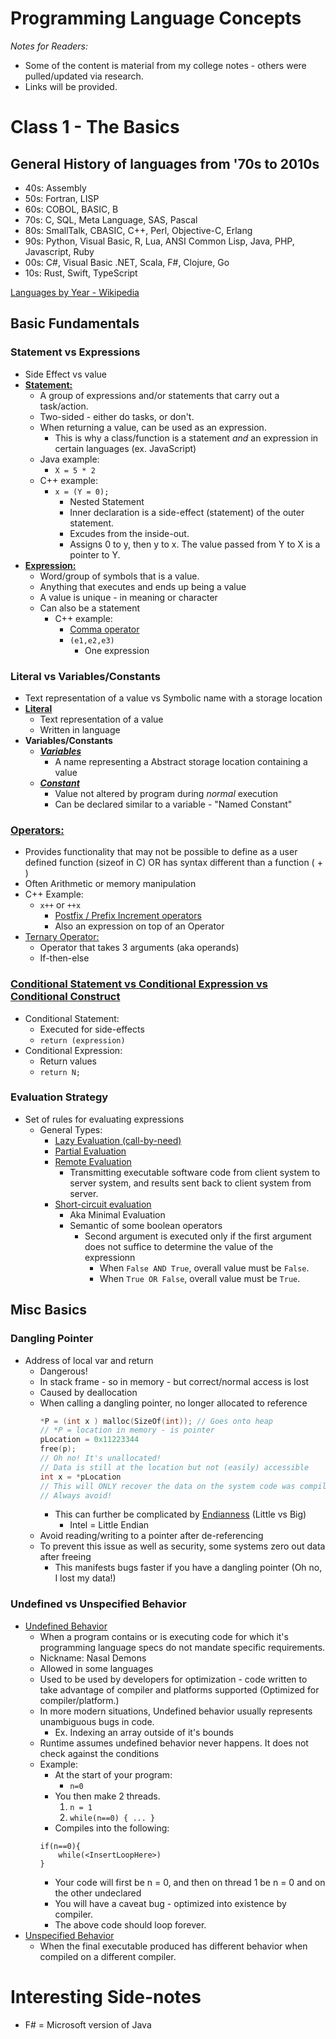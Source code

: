 # Programming Language Concepts

*Notes for Readers:* 
- Some of the content is material from my college notes - others were pulled/updated via research.
- Links will be provided.

# Class 1 - The Basics

## General History of languages from '70s to 2010s
- 40s: Assembly
- 50s: Fortran, LISP
- 60s: COBOL, BASIC, B
- 70s: C, SQL, Meta Language, SAS, Pascal
- 80s: SmallTalk, CBASIC, C++, Perl, Objective-C, Erlang
- 90s: Python, Visual Basic, R, Lua, ANSI Common Lisp, Java, PHP, Javascript, Ruby
- 00s: C#, Visual Basic .NET, Scala, F#, Clojure, Go
- 10s: Rust, Swift, TypeScript

[Languages by Year - Wikipedia](https://en.wikipedia.org/wiki/Timeline_of_programming_languages)

## Basic Fundamentals

### Statement vs Expressions
- Side Effect vs value
- **[Statement:](https://en.wikipedia.org/wiki/Statement_(computer_science))**
    - A group of expressions and/or statements that carry out a task/action.
    - Two-sided - either do tasks, or don't.
    - When returning a value, can be used as an expression.
        - This is why a class/function is a statement *and* an expression in certain languages (ex. JavaScript)
    - Java example:
        - `X = 5 * 2`
    - C++ example:
        - `x = (Y = 0);`
            - Nested Statement
            - Inner declaration is a side-effect (statement) of the outer statement.
            - Excudes from the inside-out.
            - Assigns 0 to y, then y to x. The value passed from Y to X is a pointer to Y.
- **[Expression:](https://en.wikipedia.org/wiki/Expression_(computer_science))**
    - Word/group of symbols that is a value.
    - Anything that executes and ends up being a value
    - A value is unique - in meaning or character
    - Can also be a statement
        - C++ example:
            - [Comma operator](https://en.wikipedia.org/wiki/Comma_operator)
            - `(e1,e2,e3)`
                - One expression

### Literal vs Variables/Constants
- Text representation of a value vs Symbolic name with a storage location
- **[Literal](https://en.wikipedia.org/wiki/Literal_(computer_programming))**
    - Text representation of a value
    - Written in language
- **Variables/Constants**
    - ***[Variables](https://en.wikipedia.org/wiki/Variable_(computer_science))***
        - A name representing a Abstract storage location containing a value
    - ***[Constant](https://en.wikipedia.org/wiki/Constant_(computer_programming))***
        - Value not altered by program during *normal* execution
        - Can be declared similar to a variable - "Named Constant"

### [Operators:](https://en.wikipedia.org/wiki/Operator_(computer_programming))
- Provides functionality that may not be possible to define as a user defined function (sizeof in C) OR has syntax different than a function ( + )
- Often Arithmetic or memory manipulation
- C++ Example:
    - `x++` or `++x`
        - [Postfix / Prefix Increment operators](https://learn.microsoft.com/en-us/cpp/cpp/postfix-increment-and-decrement-operators-increment-and-decrement?view=msvc-170)
        - Also an expression on top of an Operator
- [Ternary Operator:](https://en.wikipedia.org/wiki/Ternary_operation)
    - Operator that takes 3 arguments (aka operands)
    - If-then-else

### [Conditional Statement vs Conditional Expression vs Conditional Construct](https://en.wikipedia.org/wiki/Conditional_(computer_programming))
- Conditional Statement:
    - Executed for side-effects
    - `return (expression)`
- Conditional Expression:
    - Return values
    - `return N;`

### Evaluation Strategy
- Set of rules for evaluating expressions
    - General Types:
        - [Lazy Evaluation (call-by-need)](https://en.wikipedia.org/wiki/Lazy_evaluation)
        - [Partial Evaluation](https://en.wikipedia.org/wiki/Partial_evaluation)
        - [Remote Evaluation](https://en.wikipedia.org/wiki/Remote_evaluation)
            - Transmitting executable software code from client system to server system, and results sent back to client system from server.
        - [Short-circuit evaluation](https://en.wikipedia.org/wiki/Short-circuit_evaluation)
            - Aka Minimal Evaluation
            - Semantic of some boolean operators
                - Second argument is executed only if the first argument does not suffice to determine the value of the expressionn
                    - When `False AND True`, overall value must be `False`.
                    - When `True OR False`, overall value must be `True`.
    


## Misc Basics

### Dangling Pointer
- Address of local var and return
    - Dangerous!
    - In stack frame - so in memory - but correct/normal access is lost
    - Caused by deallocation
    - When calling a dangling pointer, no longer allocated to reference
        ``` C++
        *P = (int x ) malloc(SizeOf(int)); // Goes onto heap
        // *P = location in memory - is pointer
        pLocation = 0x11223344
        free(p);
        // Oh no! It's unallocated!
        // Data is still at the location but not (easily) accessible
        int x = *pLocation
        // This will ONLY recover the data on the system code was compiled on.
        // Always avoid!
        ```
        - This can further be complicated by [Endianness](https://en.wikipedia.org/wiki/Endianness) (Little vs Big)
            - Intel = Little Endian
    - Avoid reading/writing to a pointer after de-referencing
    - To prevent this issue as well as security, some systems zero out data after freeing
        - This manifests bugs faster if you have a dangling pointer (Oh no, I lost my data!)

### Undefined vs Unspecified Behavior
- [Undefined Behavior](https://en.wikipedia.org/wiki/Undefined_behavior)
    - When a program contains or is executing code for which it's programming language specs do not mandate specific requirements.
    - Nickname: Nasal Demons
    - Allowed in some languages
    - Used to be used by developers for optimization - code written to take advantage of compiler and platforms supported (Optimized for compiler/platform.)
    - In more modern situations, Undefined behavior usually represents unambiguous bugs in code.
        - Ex. Indexing an array outside of it's bounds
    - Runtime assumes undefined behavior never happens. It does not check against the conditions
    - Example:
        - At the start of your program:
            - `n=0`
        - You then make 2 threads.
            1. `n = 1`
            2. `while(n==0) { ... }`
        - Compiles into the following:
        ```
        if(n==0){
            while(<InsertLoopHere>)
        }
        ```
        - Your code will first be n = 0, and then on thread 1 be n = 0 and on the other undeclared
        - You will have a caveat bug - optimized into existence by compiler.
        - The above code should loop forever.
- [Unspecified Behavior](https://en.wikipedia.org/wiki/Unspecified_behavior)
    - When the final executable produced has different behavior when compiled on a different compiler.



# Interesting Side-notes

- F# = Microsoft version of Java
